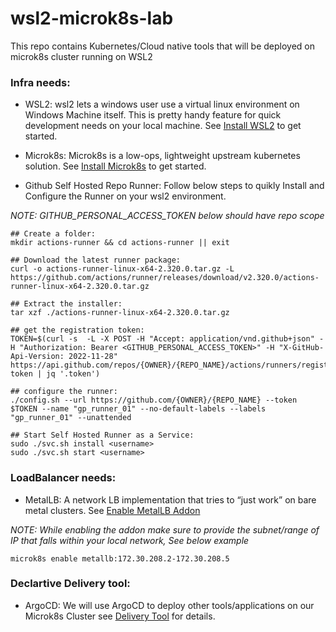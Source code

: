 # wsl2-microk8s-lab
This repo contains Kubernetes/Cloud native tools that will be deployed on microk8s cluster running on WSL2

### Infra needs:

- WSL2: wsl2 lets a windows user use a virtual linux environment on Windows Machine itself. This is pretty handy feature for quick development needs on your local machine. See [Install WSL2](https://learn.microsoft.com/en-us/windows/wsl/install) to get started.

- Microk8s: Microk8s is a low-ops, lightweight upstream kubernetes solution. See [Install Microk8s](https://microk8s.io/docs/getting-started) to get started.

- Github Self Hosted Repo Runner: Follow below steps to quikly Install and Configure the Runner on your wsl2 environment.

*NOTE: GITHUB_PERSONAL_ACCESS_TOKEN below should have repo scope*

```
## Create a folder:
mkdir actions-runner && cd actions-runner || exit

## Download the latest runner package:
curl -o actions-runner-linux-x64-2.320.0.tar.gz -L https://github.com/actions/runner/releases/download/v2.320.0/actions-runner-linux-x64-2.320.0.tar.gz

## Extract the installer:
tar xzf ./actions-runner-linux-x64-2.320.0.tar.gz

## get the registration token:
TOKEN=$(curl -s  -L -X POST -H "Accept: application/vnd.github+json" -H "Authorization: Bearer <GITHUB_PERSONAL_ACCESS_TOKEN>" -H "X-GitHub-Api-Version: 2022-11-28" https://api.github.com/repos/{OWNER}/{REPO_NAME}/actions/runners/registration-token | jq '.token')

## configure the runner: 
./config.sh --url https://github.com/{OWNER}/{REPO_NAME} --token $TOKEN --name "gp_runner_01" --no-default-labels --labels "gp_runner_01" --unattended

## Start Self Hosted Runner as a Service:
sudo ./svc.sh install <username>
sudo ./svc.sh start <username>
```

### LoadBalancer needs:
- MetalLB: A network LB implementation that tries to “just work” on bare metal clusters. See [Enable MetalLB Addon](https://microk8s.io/docs/addon-metallb)

*NOTE: While enabling the addon make sure to provide the subnet/range of IP that falls within your local network, See below example*

```
microk8s enable metallb:172.30.208.2-172.30.208.5
```

### Declartive Delivery tool:
- ArgoCD: We will use ArgoCD to deploy other tools/applications on our Microk8s Cluster see [Delivery Tool](https://github.com/iamgauravpande/wsl2-microk8s-lab/tree/main/delivery-tool#readme) for details.


